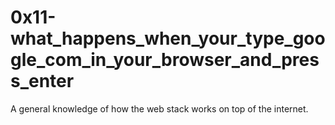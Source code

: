 # 0x11-what_happens_when_your_type_google_com_in_your_browser_and_press_enter
A general knowledge of how the web stack works on top of the internet.